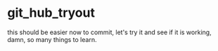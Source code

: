 # git_hub_tryout
this should be easier now to commit, let's try it and see if it is working, damn, so many things to learn.
